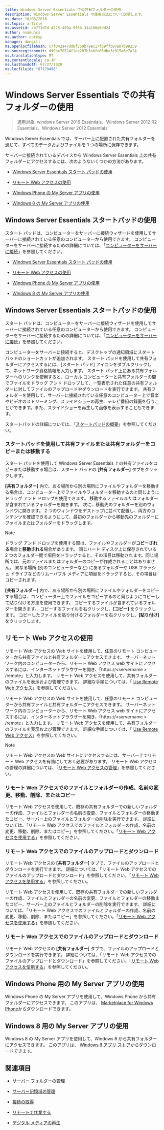 ```yaml
---
title: Windows Server Essentials での共有フォルダーの使用
description: Windows Server Essentials の使用方法について説明します。
ms.date: 10/03/2016
ms.topic: article
ms.assetid: cb7f3d7d-4225-409a-9f6b-34a106e8dd24
author: nnamuhcs
ms.author: coreyp
manager: dongill
ms.openlocfilehash: c7f042a47dd6f350b79ec17f69ffb87ab7b99259
ms.sourcegitcommit: d99bc78524f1ca287b3e8fc06dba3c915a6e7a24
ms.translationtype: MT
ms.contentlocale: ja-JP
ms.lasthandoff: 07/27/2020
ms.locfileid: "87179458"
---
```

# <a name="use-shared-folders-in-windows-server-essentials"></a>Windows Server Essentials での共有フォルダーの使用

>適用対象: windows Server 2016 Essentials、Windows Server 2012 R2 Essentials、Windows Server 2012 Essentials

 Windows Server Essentials では、サーバー上に配置された共有フォルダーを通じて、すべてのデータおよびファイルを 1 つの場所に保存できます。

 サーバーに接続されているデバイスから Windows Server Essentials 上の共有フォルダーにアクセスするには、次のようないくつかの方法があります。


-   [Windows Server Essentials スタート パッドの使用](Use-Shared-Folders-in-Windows-Server-Essentials.md#BKMK_UsingLaunchpad)

-   [リモート Web アクセスの使用](Use-Shared-Folders-in-Windows-Server-Essentials.md#BKMK_UsingRWA)

-   [Windows Phone の My Server アプリの使用](Use-Shared-Folders-in-Windows-Server-Essentials.md#BKMK_Phone)

-   [Windows 8 の My Server アプリの使用](Use-Shared-Folders-in-Windows-Server-Essentials.md#BKMK_App)

##  <a name="using-the-windows-server-essentials-launchpad"></a><a name="BKMK_UsingLaunchpad"></a>Windows Server Essentials スタートパッドの使用
 スタート パッドは、コンピューターをサーバーに接続ウィザードを使用してサーバーに接続されている任意のコンピューターから使用できます。 コンピューターをサーバーに接続するための詳細については、「[コンピューターをサーバーに接続](Get-Connected-in-Windows-Server-Essentials.md#BKMK_9)」を参照してください。

-   [Windows Server Essentials スタート パッドの使用](../use/Use-Shared-Folders-in-Windows-Server-Essentials.md#BKMK_UsingLaunchpad)

-   [リモート Web アクセスの使用](../use/Use-Shared-Folders-in-Windows-Server-Essentials.md#BKMK_UsingRWA)

-   [Windows Phone の My Server アプリの使用](../use/Use-Shared-Folders-in-Windows-Server-Essentials.md#BKMK_Phone)

-   [Windows 8 の My Server アプリの使用](../use/Use-Shared-Folders-in-Windows-Server-Essentials.md#BKMK_App)

##  <a name="using-the-windows-server-essentials-launchpad"></a><a name="BKMK_UsingLaunchpad"></a>Windows Server Essentials スタートパッドの使用
 スタート パッドは、コンピューターをサーバーに接続ウィザードを使用してサーバーに接続されている任意のコンピューターから使用できます。 コンピューターをサーバーに接続するための詳細については、「[コンピューターをサーバーに接続](../use/Get-Connected-in-Windows-Server-Essentials.md#BKMK_9)」を参照してください。


 コンピューターをサーバーに接続すると、デスクトップの通知領域にスタート パッドのショートカットが追加されます。 スタート パッドを使用して共有フォルダーにアクセスするには、[スタート パッド] アイコンをダブルクリックして、ネットワーク資格情報を入力します。 スタート パッド上にある共有フォルダーへのリンクを使用すると、ローカル コンピューターと共有フォルダーの間でファイルをドラッグ アンド ドロップして、一覧表示された任意の共有フォルダーに対してファイルのアップロードやダウンロードを実行できます。 共有フォルダーを使用して、サーバーに接続されている任意のコンピューター上で音楽やビデオのストリーミング、スライドショーの再生、テレビ番組の録画を行うことができます。また、スライドショーを再生して画像を表示することもできます。

 スタートパッドの詳細については、「[スタートパッドの概要](../manage/Overview-of-the-Launchpad-in-Windows-Server-Essentials.md)」を参照してください。

###  <a name="copy-or-move-shared-files-or-folders-using-the-launchpad"></a><a name="BKMK_Launchpad"></a>スタートパッドを使用して共有ファイルまたは共有フォルダーをコピーまたは移動する
 スタート パッドを使用して Windows Server Essentials 上の共有ファイルをコピーまたは移動する場合は、スタート パッドの **[共有フォルダー]** タブをクリックします。

 **[共有フォルダー]** 内で、ある場所から別の場所にファイルやフォルダーを移動する場合は、コンピューター上でファイルやフォルダーを移動するのと同じようにドラッグ アンド ドロップを使用できます。 移動するファイルまたはフォルダーが含まれているフォルダーを開きます。 次に、移動先のフォルダーを別のウィンドウに開きます。 2 つのウィンドウをデストップに並べて配置し、両方のコンテンツを確認できるようにして、最初のフォルダーから移動先のフォルダーにファイルまたはフォルダーをドラッグします。

> [!NOTE]
>  ドラッグ アンド ドロップを使用する際は、ファイルやフォルダーが**コピーされる**場合と**移動される**場合があります。 同じハード ディスク上に保存されている 2 つのフォルダー間で項目をドラッグすると、その項目は移動されます。同じ場所では、元のファイルまたはフォルダーのコピーが作成されることはありません。 異なる場所 (別のコンピューターなど) にあるフォルダーや USB フラッシュ ドライブなどのリムーバブル メディアに項目をドラッグすると、その項目はコピーされます。

 **[共有フォルダー]** 内で、ある場所から別の場所にファイルやフォルダーをコピーする場合は、コンピューター上でファイルをコピーするのと同じようにコピーして貼り付ける方法を使用できます。 コピーするファイルが含まれているフォルダーを開きます。 コピーするファイルを右クリックし、**[コピー]** をクリックします。 コピーしたファイルを貼り付けるフォルダーを右クリックし、**[貼り付け]** をクリックします。

##  <a name="using-remote-web-access"></a><a name="BKMK_UsingRWA"></a>リモート Web アクセスの使用

 リモート Web アクセスの Web サイトを使用して、任意のリモート コンピューターから共有ファイルと共有フォルダーにアクセスできます。 サーバーネットワーク内のコンピューターから、リモート Web アクセス web サイトにアクセスするには、インターネットブラウザーを開き、「https://<servername \> /remote」と入力します。 リモート Web アクセスを使用して、共有フォルダーのファイルを表示および管理できます。 詳細な手順については、「 [Use Remote Web アクセス](Use-Remote-Web-Access-in-Windows-Server-Essentials.md)」を参照してください。

 リモート Web アクセスの Web サイトを使用して、任意のリモート コンピューターから共有ファイルと共有フォルダーにアクセスできます。 サーバーネットワーク内のコンピューターから、リモート Web アクセス web サイトにアクセスするには、インターネットブラウザーを開き、「https://<servername \> /remote」と入力します。 リモート Web アクセスを使用して、共有フォルダーのファイルを表示および管理できます。 詳細な手順については、「 [Use Remote Web アクセス](../use/Use-Remote-Web-Access-in-Windows-Server-Essentials.md)」を参照してください。


> [!NOTE]
>  リモート Web アクセスの Web サイトにアクセスするには、サーバー上でリモート Web アクセスを有効にしておく必要があります。 リモート Web アクセスの管理の詳細については、「[リモート Web アクセスの管理](../manage/Manage-Remote-Web-Access-in-Windows-Server-Essentials.md)」を参照してください。

###  <a name="create-rename-move-delete-or-copy-files-and-folders-in-remote-web-access"></a><a name="BKMK_2"></a>リモート Web アクセスでのファイルとフォルダーの作成、名前の変更、移動、削除、またはコピー

 リモート Web アクセスを使用して、既存の共有フォルダーでの新しいフォルダーの作成、ファイルとフォルダーの名前の変更、ファイルとフォルダーの移動またコピー、サーバー上のファイルとフォルダーの削除を実行できます。 詳細については、「リモート Web アクセスでのファイルとフォルダーの作成、名前の変更、移動、削除、またはコピー」を参照してください。「[リモート Web アクセスを使用する](Use-Remote-Web-Access-in-Windows-Server-Essentials.md)」を参照してください。

###  <a name="upload-and-download-files-in-remote-web-access"></a><a name="BKMK_3"></a>リモート Web アクセスでのファイルのアップロードとダウンロード
 リモート Web アクセスの **[共有フォルダー]** タブで、ファイルのアップロードとダウンロードを実行できます。 詳細については、「リモート Web アクセスでのファイルのアップロードとダウンロード」を参照してください。「[リモート Web アクセスを使用する](Use-Remote-Web-Access-in-Windows-Server-Essentials.md)」を参照してください。

 リモート Web アクセスを使用して、既存の共有フォルダーでの新しいフォルダーの作成、ファイルとフォルダーの名前の変更、ファイルとフォルダーの移動またコピー、サーバー上のファイルとフォルダーの削除を実行できます。 詳細については、「リモート Web アクセスでのファイルとフォルダーの作成、名前の変更、移動、削除、またはコピー」を参照してください。「[リモート Web アクセスを使用する](../use/Use-Remote-Web-Access-in-Windows-Server-Essentials.md)」を参照してください。

###  <a name="upload-and-download-files-in-remote-web-access"></a><a name="BKMK_3"></a>リモート Web アクセスでのファイルのアップロードとダウンロード
 リモート Web アクセスの **[共有フォルダー]** タブで、ファイルのアップロードとダウンロードを実行できます。 詳細については、「リモート Web アクセスでのファイルのアップロードとダウンロード」を参照してください。「[リモート Web アクセスを使用する](../use/Use-Remote-Web-Access-in-Windows-Server-Essentials.md)」を参照してください。


##  <a name="using-my-server-app-for-windows-phone"></a><a name="BKMK_Phone"></a>Windows Phone 用の My Server アプリの使用
 Windows Phone の My Server アプリを使用して、Windows Phone から共有フォルダーにアクセスできます。 このアプリは、 [Marketplace for Windows Phone](http://www.windowsphone.com/apps/6c2f98d5-6fcf-4e1d-b8b1-cde62ea1a94a)からダウンロードできます。

##  <a name="using-my-server-app-for-windows-8"></a><a name="BKMK_App"></a>Windows 8 用の My Server アプリの使用
 Windows 8 の My Server アプリを使用して、Windows 8 から共有フォルダーにアクセスできます。 このアプリは、 [Windows 8 アプリ ストア](https://windows.microsoft.com/windows-8/apps)からダウンロードできます。

## <a name="see-also"></a>関連項目

-   [サーバー フォルダーの管理](../manage/Manage-Server-Folders-in-Windows-Server-Essentials.md)

-   [サーバー記憶域の管理](../manage/Manage-Server-Storage-in-Windows-Server-Essentials.md)

-   [接続の取得](Get-Connected-in-Windows-Server-Essentials.md)

-   [リモートで作業する](Work-Remotely-in-Windows-Server-Essentials.md)

-   [デジタル メディアの再生](Play-Digital-Media-in-Windows-Server-Essentials.md)

